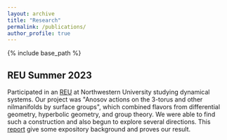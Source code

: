 ```yaml
---
layout: archive
title: "Research"
permalink: /publications/
author_profile: true
---
```

{% include base_path %}

REU Summer 2023
---
Participated in an [REU](https://sites.northwestern.edu/dynamicsrtg/about/) at Northwestern University studying dynamical systems. Our project was "Anosov actions on the 3-torus and other nilmanifolds by surface groups", which combined flavors from differential geometry, hyperbolic geometry, and group theory. We were able to find such a construction and also begun to explore several directions. This [report](../files/Report_LeonardLouieShinTung.pdf) give some expository background and proves our result. 


<!-- {% if author.googlescholar %}
  You can also find my articles on <u><a href="{{author.googlescholar}}">my Google Scholar profile</a>.</u>
{% endif %}

{% include base_path %}

{% for post in site.publications reversed %}
  {% include archive-single.html %}
{% endfor %}
-->

